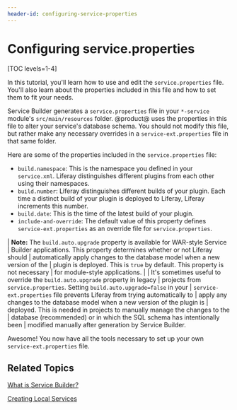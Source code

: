 ```yaml
---
header-id: configuring-service-properties
---
```


# Configuring service.properties

[TOC levels=1-4]

In this tutorial, you'll learn how to use and edit the `service.properties`
file. You'll also learn about the properties included in this file and how to
set them to fit your needs.

Service Builder generates a `service.properties` file in your `*-service`
module's `src/main/resources` folder. @product@ uses the properties in this file
to alter your service's database schema. You should not modify this file, but
rather make any necessary overrides in a `service-ext.properties` file in that
same folder.

Here are some of the properties included in the `service.properties` file:

- `build.namespace`: This is the namespace you defined in your `service.xml`.
  Liferay distinguishes different plugins from each other using their
  namespaces.
- `build.number`: Liferay distinguishes different builds of your plugin. Each
  time a distinct build of your plugin is deployed to Liferay, Liferay
  increments this number.
- `build.date`: This is the time of the latest build of your plugin.
- `include-and-override`: The default value of this property defines
  `service-ext.properties` as an override file for `service.properties`.

| **Note:** The `build.auto.upgrade` property is available for WAR-style Service
| Builder applications. This property determines whether or not Liferay should
| automatically apply changes to the database model when a new version of the
| plugin is deployed. This is `true` by default. This property is not necessary
| for module-style applications.
| 
| It's sometimes useful to override the `build.auto.upgrade` property in legacy
| projects from `service.properties`. Setting `build.auto.upgrade=false` in your
| `service-ext.properties` file prevents Liferay from trying automatically to
| apply any changes to the database model when a new version of the plugin is
| deployed. This is needed in projects to manually manage the changes to the
| database (recommended) or in which the SQL schema has intentionally been
| modified manually after generation by Service Builder.

Awesome! You now have all the tools necessary to set up your own
`service-ext.properties` file.

## Related Topics

[What is Service Builder?](/docs/7-0/tutorials/-/knowledge_base/t/what-is-service-builder)

[Creating Local Services](/docs/7-0/tutorials/-/knowledge_base/t/creating-local-services)
